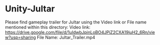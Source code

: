 # Unity-Jultar
Please find gameplay trailer for Jultar using the Video link or File name mentioned within this directory:
Video link: https://drive.google.com/file/d/1uIdwbJpinLoBO4JPiZ2CXA19juH2_6Rn/view?usp=sharing
File Name: Jultar_Trailer.mp4
